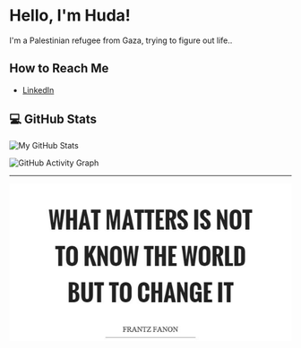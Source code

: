 # Hello, I'm Huda! 

I'm a Palestinian refugee from Gaza, trying to figure out life..

##  How to Reach Me

- [LinkedIn](https://www.linkedin.com/in/huda-alamassi/)

## 💻 GitHub Stats

![My GitHub Stats](https://github-readme-stats.vercel.app/api?username=hudaalamassi&theme=radical&show_icons=true)

![GitHub Activity Graph](https://github-readme-activity-graph.vercel.app/graph?username=hudaalamassi&theme=default)

---

![What really matters!](https://github.com/hudaalamassi/hudaalamassi/blob/main/what-matters-is-not-to-know-the-world-but-to-change-it-quote-1%20(1).jpg)
